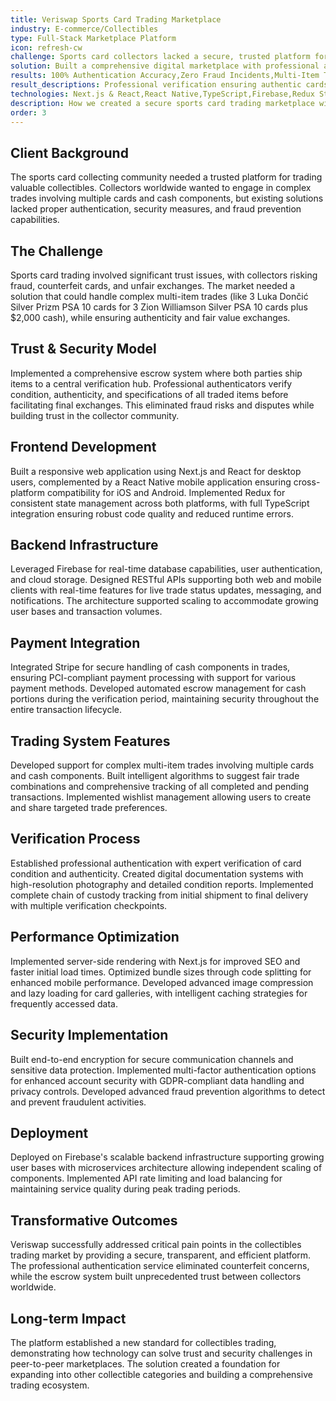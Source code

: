 ```yaml
---
title: Veriswap Sports Card Trading Marketplace
industry: E-commerce/Collectibles
type: Full-Stack Marketplace Platform
icon: refresh-cw
challenge: Sports card collectors lacked a secure, trusted platform for complex multi-item trades involving cards and cash components. Existing solutions couldn't handle authentication verification, fraud prevention, or facilitate fair exchanges between collectors worldwide.
solution: Built a comprehensive digital marketplace with professional authentication services, secure escrow system, and support for complex multi-item trades including cash components, creating a trusted intermediary for collectors globally.
results: 100% Authentication Accuracy,Zero Fraud Incidents,Multi-Item Trade Support,Global Collector Network
result_descriptions: Professional verification ensuring authentic cards and eliminating counterfeit trading,Secure escrow system with zero reported fraud or disputes,Support for complex trades with multiple cards plus cash components,Connected collectors worldwide through trusted trading platform
technologies: Next.js & React,React Native,TypeScript,Firebase,Redux State Management,Stripe Payment Integration,RESTful APIs,Real-time Updates,Professional Authentication Services
description: How we created a secure sports card trading marketplace with professional authentication, escrow services, and support for complex multi-item exchanges.
order: 3
---
```


## Client Background

The sports card collecting community needed a trusted platform for trading valuable collectibles. Collectors worldwide wanted to engage in complex trades involving multiple cards and cash components, but existing solutions lacked proper authentication, security measures, and fraud prevention capabilities.

## The Challenge

Sports card trading involved significant trust issues, with collectors risking fraud, counterfeit cards, and unfair exchanges. The market needed a solution that could handle complex multi-item trades (like 3 Luka Dončić Silver Prizm PSA 10 cards for 3 Zion Williamson Silver PSA 10 cards plus $2,000 cash), while ensuring authenticity and fair value exchanges.

## Trust & Security Model

Implemented a comprehensive escrow system where both parties ship items to a central verification hub. Professional authenticators verify condition, authenticity, and specifications of all traded items before facilitating final exchanges. This eliminated fraud risks and disputes while building trust in the collector community.

## Frontend Development

Built a responsive web application using Next.js and React for desktop users, complemented by a React Native mobile application ensuring cross-platform compatibility for iOS and Android. Implemented Redux for consistent state management across both platforms, with full TypeScript integration ensuring robust code quality and reduced runtime errors.

## Backend Infrastructure

Leveraged Firebase for real-time database capabilities, user authentication, and cloud storage. Designed RESTful APIs supporting both web and mobile clients with real-time features for live trade status updates, messaging, and notifications. The architecture supported scaling to accommodate growing user bases and transaction volumes.

## Payment Integration

Integrated Stripe for secure handling of cash components in trades, ensuring PCI-compliant payment processing with support for various payment methods. Developed automated escrow management for cash portions during the verification period, maintaining security throughout the entire transaction lifecycle.

## Trading System Features

Developed support for complex multi-item trades involving multiple cards and cash components. Built intelligent algorithms to suggest fair trade combinations and comprehensive tracking of all completed and pending transactions. Implemented wishlist management allowing users to create and share targeted trade preferences.

## Verification Process

Established professional authentication with expert verification of card condition and authenticity. Created digital documentation systems with high-resolution photography and detailed condition reports. Implemented complete chain of custody tracking from initial shipment to final delivery with multiple verification checkpoints.

## Performance Optimization

Implemented server-side rendering with Next.js for improved SEO and faster initial load times. Optimized bundle sizes through code splitting for enhanced mobile performance. Developed advanced image compression and lazy loading for card galleries, with intelligent caching strategies for frequently accessed data.

## Security Implementation

Built end-to-end encryption for secure communication channels and sensitive data protection. Implemented multi-factor authentication options for enhanced account security with GDPR-compliant data handling and privacy controls. Developed advanced fraud prevention algorithms to detect and prevent fraudulent activities.

## Deployment

Deployed on Firebase's scalable backend infrastructure supporting growing user bases with microservices architecture allowing independent scaling of components. Implemented API rate limiting and load balancing for maintaining service quality during peak trading periods.

## Transformative Outcomes

Veriswap successfully addressed critical pain points in the collectibles trading market by providing a secure, transparent, and efficient platform. The professional authentication service eliminated counterfeit concerns, while the escrow system built unprecedented trust between collectors worldwide.

## Long-term Impact

The platform established a new standard for collectibles trading, demonstrating how technology can solve trust and security challenges in peer-to-peer marketplaces. The solution created a foundation for expanding into other collectible categories and building a comprehensive trading ecosystem.

